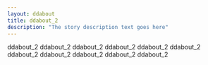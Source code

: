 ```yaml
---
layout: ddabout
title: ddabout_2 
description: "The story description text goes here"
---
```


ddabout_2 ddabout_2 ddabout_2 ddabout_2 ddabout_2 ddabout_2 ddabout_2 ddabout_2 ddabout_2 ddabout_2 ddabout_2 